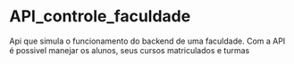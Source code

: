 # API_controle_faculdade

Api que simula o funcionamento do backend de uma faculdade.
Com a API é possivel manejar os alunos, seus cursos matriculados e turmas
